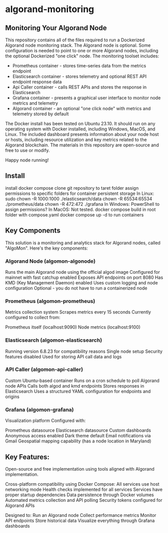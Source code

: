 # algorand-monitoring

## Monitoring Your Algorand Node

This repository contains all of the files required to run a Dockerized Algorand node monitoring stack. The Algorand node is optional. Some configuration is needed to point to one or more Algorand nodes, including the optional Dockerized "one click" node. The monitoring toolset includes:
- Prometheus container - stores time-series data from the metrics endpoint
- Elasticsearch container - stores telemetry and optional REST API endpoint response data
- Api Caller container - calls REST APIs and stores the response in Elasticsearch
- Grafana container - presents a graphical user interface to monitor node metrics and telemetry
- Algorand container - an optional "one click node" with metrics and telemetry stored by default

The Docker install has been tested on Ubuntu 23.10. It should run on any operating system with Docker installed, including Windows, MacOS, and Linux. The included dashboard presents information about your node host or hosts, including resource utilization and key metrics related to the Algorand blockchain. The materials in this repository are open-source and free to use or modify.

Happy node running!

## Install
install docker compose
clone git repository to taret folder
assign permissions to specific folders for container persistent storage
   In Linux:
      sudo chown -R 1000:1000 ./elasticsearch/data
      chown -R 65534:65534 ./prometheus/data
      chown -R 472:472 ./grafana
   In Windows:
      PowerShell to assign permissions?
   In MacOS:
      Not tested.
docker compose build in root folder with compose.yaml
docker compose up -d to run containers


## Key Components

This solution is a monitoring and analytics stack for Algorand nodes, called "AlgoMon". Here's the key components:

### Algorand Node (algomon-algonode)

Runs the main Algorand node using the official algod image
Configured for mainnet with fast catchup enabled
Exposes API endpoints on port 8080
Has KMD (Key Management Daemon) enabled
Uses custom logging and node configuration
Optional - you do not have to run a containerized node

### Prometheus (algomon-prometheus)

Metrics collection system
Scrapes metrics every 15 seconds
Currently configured to collect from:

Prometheus itself (localhost:9090)
Node metrics (localhost:9100)

### Elasticsearch (algomon-elasticsearch)

Running version 6.8.23 for compatibility reasons
Single node setup
Security features disabled
Used for storing API call data and logs

### API Caller (algomon-api-caller)

Custom Ubuntu-based container
Runs on a cron schedule to poll Algorand node APIs
Calls both algod and kmd endpoints
Stores responses in Elasticsearch
Uses a structured YAML configuration for endpoints and origins

### Grafana (algomon-grafana)

Visualization platform
Configured with:

Prometheus datasource
Elasticsearch datasource
Custom dashboards
Anonymous access enabled
Dark theme default
Email notifications via Gmail
Geospatial mapping capability (has a node location in Maryland)

## Key Features:

Open-source and free implementation using tools aligned with Algorand implementation.

Cross-platform compatibility using Docker Compose:
   All services use host networking mode
   Health checks implemented for all services
   Services have proper startup dependencies
   Data persistence through Docker volumes
   Automated metrics collection and API polling
   Security tokens configured for Algorand APIs

Designed to:
   Run an Algorand node
   Collect performance metrics
   Monitor API endpoints
   Store historical data
   Visualize everything through Grafana dashboards